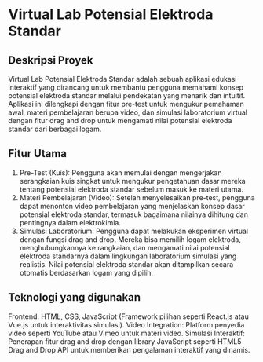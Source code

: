 # Virtual Lab Potensial Elektroda Standar
## Deskripsi Proyek
Virtual Lab Potensial Elektroda Standar adalah sebuah aplikasi edukasi interaktif yang dirancang untuk membantu pengguna memahami konsep potensial elektroda standar melalui pendekatan yang menarik dan intuitif. Aplikasi ini dilengkapi dengan fitur pre-test untuk mengukur pemahaman awal, materi pembelajaran berupa video, dan simulasi laboratorium virtual dengan fitur drag and drop untuk mengamati nilai potensial elektroda standar dari berbagai logam.
## Fitur Utama
1. Pre-Test (Kuis):
Pengguna akan memulai dengan mengerjakan serangkaian kuis singkat untuk
mengukur pengetahuan dasar mereka tentang potensial elektroda standar
sebelum masuk ke materi utama.
2. Materi Pembelajaran (Video):
Setelah menyelesaikan pre-test, pengguna dapat menonton video pembelajaran
yang menjelaskan konsep dasar potensial elektroda standar, termasuk
bagaimana nilainya dihitung dan pentingnya dalam elektrokimia.
3. Simulasi Laboratorium:
Pengguna dapat melakukan eksperimen virtual dengan fungsi drag and drop.
Mereka bisa memilih logam elektroda, menghubungkannya ke rangkaian, dan
mengamati nilai potensial elektroda standarnya dalam lingkungan laboratorium
simulasi yang realistis.
Nilai potensial elektroda standar akan ditampilkan secara otomatis berdasarkan
logam yang dipilih.
## Teknologi yang digunakan
Frontend: HTML, CSS, JavaScript (Framework pilihan seperti React.js atau Vue.js untuk interaktivitas simulasi).
Video Integration: Platform penyedia video seperti YouTube atau Vimeo untuk materi video.
Simulasi Interaktif: Penerapan fitur drag and drop dengan library JavaScript seperti HTML5 Drag and Drop API untuk memberikan pengalaman interaktif yang dinamis.
